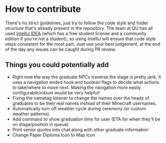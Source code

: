 # How to contribute
There's no strict guidelines, just try to follow the code style and folder structure that's already present in the repository. The team at QU has all used [IntelliJ IDEA](https://www.jetbrains.com/idea/) (which has a free student license and a community edition if you're not a student), so using IntelliJ will ensure that code style stays consistent for the most part. Just use your best judgement, at the end of the day any issues can be caught during PR review.

## Things you could potentially add
- Right now the way the graduate NPCs traverse the stage is pretty jank, it uses a navigation ended hook and boolean flags to decide what actions to take/where to move next. Making the navigation more easily configurable/robust would be very helpful!
- Fixing the nametag listener to change the names over the heads of graduates to be their real names instead of their Minecraft usernames.
- Automatically turn off weather cycle during ceremony (or custom weather patterns).
- Add command to show graduation time for user (ETA for when they'll be on stage/position in queue)
- Print senior quotes into chat along with other graduate information
- Change Paper Diploma Icon to Map Icon
